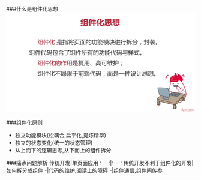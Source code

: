 ###什么是组件化思想
![](img/组件化思想.png)

###组件化原则
+ 独立功能模块(松耦合,扁平化,提炼精华)
+ 独立的状态变化(统一的状态管理)
+ 从上而下的逻辑思考,从下而上的组件拆分

###痛点问题解析
传统开发|单页面应用
:---:|:---:
传统开发不利于组件化的开发|如何拆分成组件
-|代码的维护,阅读上的障碍
-|组件通信,组件间传参
